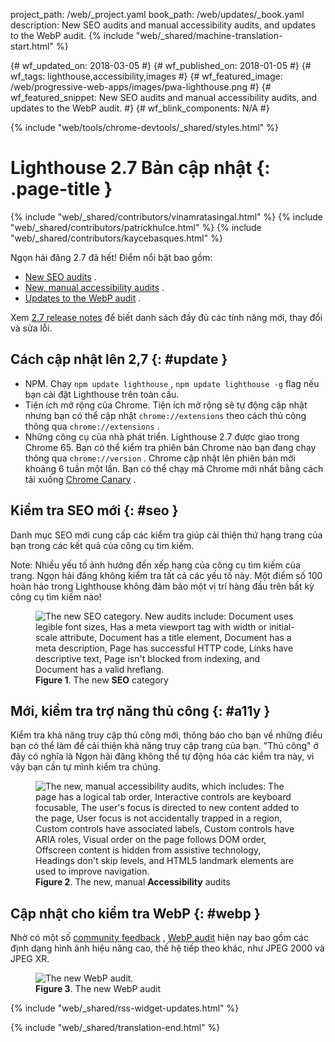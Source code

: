 project_path: /web/_project.yaml
book_path: /web/updates/_book.yaml
description: New SEO audits and manual accessibility audits, and updates to the WebP audit.
{% include "web/_shared/machine-translation-start.html" %}

{# wf_updated_on: 2018-03-05 #}
{# wf_published_on: 2018-01-05 #}
{# wf_tags: lighthouse,accessibility,images #}
{# wf_featured_image: /web/progressive-web-apps/images/pwa-lighthouse.png #}
{# wf_featured_snippet: New SEO audits and manual accessibility audits, and updates to the WebP audit. #}
{# wf_blink_components: N/A #}

{% include "web/tools/chrome-devtools/_shared/styles.html" %}

# Lighthouse 2.7 Bản cập nhật {: .page-title }

{% include "web/_shared/contributors/vinamratasingal.html" %}
{% include "web/_shared/contributors/patrickhulce.html" %}
{% include "web/_shared/contributors/kaycebasques.html" %}

[CDT]: /web/tools/lighthouse/#devtools
[Node]: https://github.com/GoogleChrome/lighthouse#using-programmatically
[CLI]: /web/tools/lighthouse/#cli
[CE]: /web/tools/lighthouse/#extension

Ngọn hải đăng 2.7 đã hết! Điểm nổi bật bao gồm:

* [New SEO audits](#seo) .
* [New, manual accessibility audits](#a11y) .
* [Updates to the WebP audit](#webp) .

Xem [2.7 release notes][RN] để biết danh sách đầy đủ các tính năng mới, thay đổi và sửa lỗi.

[RN]: https://github.com/GoogleChrome/lighthouse/releases/tag/v2.7.0

## Cách cập nhật lên 2,7 {: #update }

* NPM. Chạy `npm update lighthouse` , `npm update lighthouse -g` flag nếu bạn cài đặt Lighthouse trên toàn cầu.
* Tiện ích mở rộng của Chrome. Tiện ích mở rộng sẽ tự động cập nhật nhưng bạn có thể cập nhật `chrome://extensions` theo cách thủ công thông qua `chrome://extensions` .
* Những công cụ của nhà phát triển. Lighthouse 2.7 được giao trong Chrome 65. Bạn có thể kiểm tra phiên bản Chrome nào bạn đang chạy thông qua `chrome://version` . Chrome cập nhật lên phiên bản mới khoảng 6 tuần một lần. Bạn có thể chạy mã Chrome mới nhất bằng cách tải xuống [Chrome Canary][Canary] .

[Canary]: https://www.google.com/chrome/browser/canary.html

## Kiểm tra SEO mới {: #seo }

Danh mục SEO mới cung cấp các kiểm tra giúp cải thiện thứ hạng trang của bạn trong các kết quả của công cụ tìm kiếm.

Note: Nhiều yếu tố ảnh hưởng đến xếp hạng của công cụ tìm kiếm của trang. Ngọn hải đăng không kiểm tra tất cả các yếu tố này. Một điểm số 100 hoàn hảo trong Lighthouse không đảm bảo một vị trí hàng đầu trên bất kỳ công cụ tìm kiếm nào!

<figure>
  <img src="/web/updates/images/2018/01/seo.png"
       alt="The new SEO category. New audits include: Document uses legible font sizes,
            Has a meta viewport tag with width or initial-scale attribute,
            Document has a title element, Document has a meta description, Page has
            successful HTTP code, Links have descriptive text, Page isn't blocked from indexing,
            and Document has a valid hreflang."/>
  <figcaption>
    <b>Figure 1</b>. The new <b>SEO</b> category
  </figcaption>
</figure>

## Mới, kiểm tra trợ năng thủ công {: #a11y }

Kiểm tra khả năng truy cập thủ công mới, thông báo cho bạn về những điều bạn có thể làm để cải thiện khả năng truy cập trang của bạn. "Thủ công" ở đây có nghĩa là Ngọn hải đăng không thể tự động hóa các kiểm tra này, vì vậy bạn cần tự mình kiểm tra chúng.

<figure>
  <img src="/web/updates/images/2018/01/a11y.png"
       alt="The new, manual accessibility audits, which includes: The page has a logical tab order,
            Interactive controls are keyboard focusable, The user's focus is directed to new
            content added to the page, User focus is not accidentally trapped in a region,
            Custom controls have associated labels, Custom controls have ARIA roles, Visual order
            on the page follows DOM order, Offscreen content is hidden from assistive technology,
            Headings don't skip levels, and HTML5 landmark elements are used to improve
            navigation."/>
  <figcaption>
    <b>Figure 2</b>. The new, manual <b>Accessibility</b> audits
  </figcaption>
</figure>

## Cập nhật cho kiểm tra WebP {: #webp }

Nhờ có một số [community feedback][feedback] , [WebP audit][webp] hiện nay bao gồm các định dạng hình ảnh hiệu năng cao, thế hệ tiếp theo khác, như JPEG 2000 và JPEG XR.

[feedback]: https://www.reddit.com/r/webdev/comments/75w7t0/so_exactly_what_do_i_do_google_put_my_css_in_js/doatllq/
[webp]: /web/tools/lighthouse/audits/webp

<figure>
  <img src="/web/updates/images/2018/01/webp.png"
       alt="The new WebP audit."/>
  <figcaption>
    <b>Figure 3</b>. The new WebP audit
  </figcaption>
</figure>

{% include "web/_shared/rss-widget-updates.html" %}

{% include "web/_shared/translation-end.html" %}